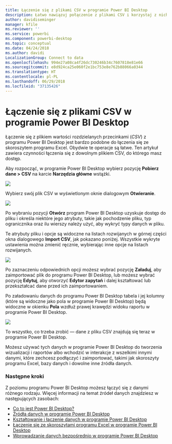 ```yaml
---
title: Łączenie się z plikami CSV w programie Power BI Desktop
description: Łatwo nawiązuj połączenie z plikami CSV i korzystaj z nich w programie Power BI Desktop
author: davidiseminger
manager: kfile
ms.reviewer: ''
ms.service: powerbi
ms.component: powerbi-desktop
ms.topic: conceptual
ms.date: 04/24/2018
ms.author: davidi
LocalizationGroup: Connect to data
ms.openlocfilehash: 994e27a08ca4f26dc730246b34c7607818e81e66
ms.sourcegitcommit: e8d924ca25e060f2e1bc753e8e762b88066a0344
ms.translationtype: HT
ms.contentlocale: pl-PL
ms.lasthandoff: 06/29/2018
ms.locfileid: "37135426"
---
```

# <a name="connect-to-csv-files-in-power-bi-desktop"></a>Łączenie się z plikami CSV w programie Power BI Desktop
Łączenie się z plikiem wartości rozdzielanych przecinkami (*CSV*) z programu Power BI Desktop jest bardzo podobne do łączenia się ze skoroszytem programu Excel. Obydwie te operacje są łatwe. Ten artykuł zawiera czynności łączenia się z dowolnym plikiem CSV, do którego masz dostęp.

Aby rozpocząć, w programie Power BI Desktop wybierz pozycję **Pobierz dane > CSV** na karcie **Narzędzia główne** wstążki.

![](media/desktop-connect-csv/connect-to-csv_1.png)

Wybierz swój plik CSV w wyświetlonym oknie dialogowym **Otwieranie**.

![](media/desktop-connect-csv/connect-to-csv_2.png)

Po wybraniu pozycji **Otwórz** program Power BI Desktop uzyskuje dostęp do pliku i określa niektóre jego atrybuty, takie jak pochodzenie pliku, typ ogranicznika oraz ilu wierszy należy użyć, aby wykryć typy danych w pliku.

Te atrybuty pliku i opcje są widoczne na listach rozwijanych w górnej części okna dialogowego **Import CSV**, jak pokazano poniżej. Wszystkie wykryte ustawienia można zmienić ręcznie, wybierając inne opcje na listach rozwijanych.

![](media/desktop-connect-csv/connect-to-csv_3.png)

Po zaznaczeniu odpowiednich opcji możesz wybrać pozycję **Załaduj**, aby zaimportować plik do programu Power BI Desktop, lub możesz wybrać pozycję **Edytuj**, aby otworzyć **Edytor zapytań** i dalej kształtować lub przekształcać dane przed ich zaimportowaniem.

Po załadowaniu danych do programu Power BI Desktop tabela i jej kolumny (które są widoczne jako pola w programie Power BI Desktop) będą widoczne w okienku **Pola** wzdłuż prawej krawędzi widoku raportu w programie Power BI Desktop.

![](media/desktop-connect-csv/connect-to-csv_4.png)

To wszystko, co trzeba zrobić — dane z pliku CSV znajdują się teraz w programie Power BI Desktop.

Możesz używać tych danych w programie Power BI Desktop do tworzenia wizualizacji i raportów albo wchodzić w interakcje z wszelkimi innymi danymi, które zechcesz podłączyć i zaimportować, takimi jak skoroszyty programu Excel, bazy danych i dowolne inne źródła danych.

### <a name="next-steps"></a>Następne kroki
Z poziomu programu Power BI Desktop możesz łączyć się z danymi różnego rodzaju. Więcej informacji na temat źródeł danych znajdziesz w następujących zasobach:

* [Co to jest Power BI Desktop?](desktop-what-is-desktop.md)
* [Źródła danych w programie Power BI Desktop](desktop-data-sources.md)
* [Kształtowanie i łączenie danych w programie Power BI Desktop](desktop-shape-and-combine-data.md)
* [Łączenie się ze skoroszytami programu Excel w programie Power BI Desktop](desktop-connect-excel.md)   
* [Wprowadzanie danych bezpośrednio w programie Power BI Desktop](desktop-enter-data-directly-into-desktop.md)   

